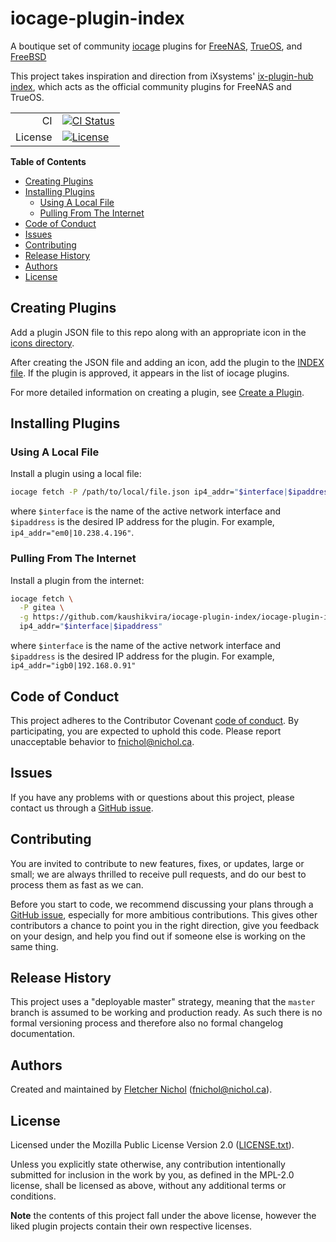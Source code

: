 # iocage-plugin-index

A boutique set of community [iocage][] plugins for [FreeNAS][], [TrueOS][], and
[FreeBSD][]

This project takes inspiration and direction from iXsystems' [ix-plugin-hub
index][], which acts as the official community plugins for FreeNAS and TrueOS.

|         |                                      |
| ------: | ------------------------------------ |
|      CI | [![CI Status][badge-ci-overall]][ci] |
| License | [![License][badge-license]][license] |

[iocage]: https://github.com/iocage/iocage
[ix-plugin-hub index]: https://github.com/ix-plugin-hub/iocage-plugin-index
[freenas]: https://www.freenas.org/
[trueos]: https://www.trueos.org/
[freebsd]: http://www.freebsd.org

**Table of Contents**

<!-- toc -->

- [Creating Plugins](#creating-plugins)
- [Installing Plugins](#installing-plugins)
  - [Using A Local File](#using-a-local-file)
  - [Pulling From The Internet](#pulling-from-the-internet)
- [Code of Conduct](#code-of-conduct)
- [Issues](#issues)
- [Contributing](#contributing)
- [Release History](#release-history)
- [Authors](#authors)
- [License](#license)

<!-- tocstop -->

## Creating Plugins

Add a plugin JSON file to this repo along with an appropriate icon in the
[icons directory](icons/).

After creating the JSON file and adding an icon, add the plugin to the
[INDEX file](INDEX). If the plugin is approved, it appears in the list of iocage
plugins.

For more detailed information on creating a plugin, see [Create a Plugin][].

[create a plugin]:
  https://www.ixsystems.com/documentation/freenas/12.1-RELEASE-p12/plugins.html#create-a-plugin

## Installing Plugins

### Using A Local File

Install a plugin using a local file:

```sh
iocage fetch -P /path/to/local/file.json ip4_addr="$interface|$ipaddress"
```

where `$interface` is the name of the active network interface and `$ipaddress`
is the desired IP address for the plugin. For example,
`ip4_addr="em0|10.238.4.196"`.

### Pulling From The Internet

Install a plugin from the internet:

```sh
iocage fetch \
  -P gitea \
  -g https://github.com/kaushikvira/iocage-plugin-index/iocage-plugin-index \
  ip4_addr="$interface|$ipaddress"
```

where `$interface` is the name of the active network interface and `$ipaddress`
is the desired IP address for the plugin. For example,
`ip4_addr="igb0|192.168.0.91"`

## Code of Conduct

This project adheres to the Contributor Covenant [code of
conduct][code-of-conduct]. By participating, you are expected to uphold this
code. Please report unacceptable behavior to fnichol@nichol.ca.

## Issues

If you have any problems with or questions about this project, please contact us
through a [GitHub issue][issues].

## Contributing

You are invited to contribute to new features, fixes, or updates, large or
small; we are always thrilled to receive pull requests, and do our best to
process them as fast as we can.

Before you start to code, we recommend discussing your plans through a [GitHub
issue][issues], especially for more ambitious contributions. This gives other
contributors a chance to point you in the right direction, give you feedback on
your design, and help you find out if someone else is working on the same thing.

## Release History

This project uses a "deployable master" strategy, meaning that the `master`
branch is assumed to be working and production ready. As such there is no formal
versioning process and therefore also no formal changelog documentation.

## Authors

Created and maintained by [Fletcher Nichol][fnichol] (<fnichol@nichol.ca>).

## License

Licensed under the Mozilla Public License Version 2.0 ([LICENSE.txt][license]).

Unless you explicitly state otherwise, any contribution intentionally submitted
for inclusion in the work by you, as defined in the MPL-2.0 license, shall be
licensed as above, without any additional terms or conditions.

**Note** the contents of this project fall under the above license, however the
liked plugin projects contain their own respective licenses.

[badge-license]: https://img.shields.io/badge/License-MPL%202.0%20-blue.svg
[badge-ci-overall]:
  https://api.cirrus-ci.com/github/fnichol/iocage-plugin-index.svg
[ci]: https://cirrus-ci.com/github/fnichol/iocage-plugin-index
[code-of-conduct]:
  https://github.com/kaushikvira/iocage-plugin-index/iocage-plugin-index/blob/master/CODE_OF_CONDUCT.md
[fnichol]: https://github.com/kaushikvira/iocage-plugin-index
[issues]: https://github.com/kaushikvira/iocage-plugin-index/iocage-plugin-index/issues
[license]:
  https://github.com/kaushikvira/iocage-plugin-index/iocage-plugin-index/blob/master/LICENSE.txt
